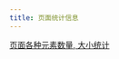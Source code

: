 ```yaml
---
title: 页面统计信息
---
```


[页面各种元素数量, 大小统计][1]

[1]: http://httparchive.org/interesting.php?a=All&l=Oct%201%202016

